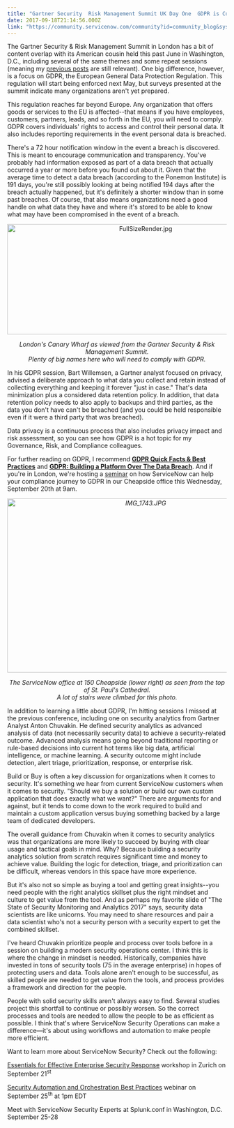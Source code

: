 ```yaml
---
title: "Gartner Security  Risk Management Summit UK Day One  GDPR is Coming"
date: 2017-09-18T21:14:56.000Z
link: "https://community.servicenow.com/community?id=community_blog&sys_id=cafd662ddbd0dbc01dcaf3231f961921"
---
```

<p>The Gartner Security &amp; Risk Management Summit in London has a bit of content overlap with its American cousin held this past June in Washington, D.C., including several of the same themes and some repeat sessions (meaning my <a title="" _jive_internal="true" href="/community?id=community_blog&sys_id=f98d6669dbd0dbc01dcaf3231f9619cd">previous posts</a> are still relevant). One big difference, however, is a focus on GDPR, the European General Data Protection Regulation. This regulation will start being enforced next May, but surveys presented at the summit indicate many organizations aren't yet prepared.</p><p></p><p>This regulation reaches far beyond Europe. Any organization that offers goods or services to the EU is affected--that means if you have employees, customers, partners, leads, and so forth in the EU, you will need to comply. GDPR covers individuals' rights to access and control their personal data. It also includes reporting requirements in the event personal data is breached.</p><p></p><p>There's a 72 hour notification window in the event a breach is discovered. This is meant to encourage communication and transparency. You've probably had information exposed as part of a data breach that actually occurred a year or more before you found out about it. Given that the average time to detect a data breach (according to the Ponemon Institute) is 191 days, you're still possibly looking at being notified 194 days after the breach actually happened, but it's definitely a shorter window than in some past breaches. Of course, that also means organizations need a good handle on what data they have and where it's stored to be able to know what may have been compromised in the event of a breach.</p><p></p><p style="text-align: center;"><img   alt="FullSizeRender.jpg" class="image-1 jive-image" src="2a76adcadb1053043eb27a9e0f961918.iix" style="width: 620px; height: 253px;"/></p><p align="center" style="text-align: center;"><em>London's Canary Wharf as viewed from the Gartner Security &amp; Risk Management Summit. <br/> Plenty of big names here who will need to comply with GDPR.</em></p><p></p><p></p><p>In his GDPR session, Bart Willemsen, a Gartner analyst focused on privacy, advised a deliberate approach to what data you collect and retain instead of collecting everything and keeping it forever "just in case." That's data minimization plus a considered data retention policy. In addition, that data retention policy needs to also apply to backups and third parties, as the data you don't have can't be breached (and you could be held responsible even if it were a third party that was breached).</p><p></p><p>Data privacy is a continuous process that also includes privacy impact and risk assessment, so you can see how GDPR is a hot topic for my Governance, Risk, and Compliance colleagues.</p><p></p><p>For further reading on GDPR, I recommend <strong><a title="ww.linkedin.com/pulse/gdpr-general-data-protection-regulation-quick-facts-best-manoj-patel/" href="https://www.linkedin.com/pulse/gdpr-general-data-protection-regulation-quick-facts-best-manoj-patel/">GDPR Quick Facts &amp; Best Practices</a></strong> and <strong><a title="ervicematters.servicenow.com/2017/04/11/gdpr-building-platform-data-breach/" href="https://servicematters.servicenow.com/2017/04/11/gdpr-building-platform-data-breach/">GDPR: Building a Platform Over The Data Breach</a></strong>. And if you're in London, we're hosting a <a title="fo.servicenow.com/Security-EN" href="http://info.servicenow.com/Security-EN">seminar</a> on how ServiceNow can help your compliance journey to GDPR in our Cheapside office this Wednesday, September 20th at 9am.</p><p></p><p align="center" style="text-align: center;"><em><img   alt="IMG_1743.JPG" class="image-2 jive-image" src="9ad2600adb105f048c8ef4621f961929.iix" style="width: 620px; height: 399px;"/></em></p><p align="center" style="text-align: center;"><em>The ServiceNow office at 150 Cheapside (lower right) as seen from the top of St. Paul's Cathedral. <br/>A lot of stairs were climbed for this photo.</em></p><p></p><p>In addition to learning a little about GDPR, I'm hitting sessions I missed at the previous conference, including one on security analytics from Gartner Analyst Anton Chuvakin. He defined security analytics as advanced analysis of data (not necessarily security data) to achieve a security-related outcome. Advanced analysis means going beyond traditional reporting or rule-based decisions into current hot terms like big data, artificial intelligence, or machine learning. A security outcome might include detection, alert triage, prioritization, response, or enterprise risk.</p><p></p><p>Build or Buy is often a key discussion for organizations when it comes to security. It's something we hear from current ServiceNow customers when it comes to security. "Should we buy a solution or build our own custom application that does exactly what we want?" There are arguments for and against, but it tends to come down to the work required to build and maintain a custom application versus buying something backed by a large team of dedicated developers.</p><p></p><p>The overall guidance from Chuvakin when it comes to security analytics was that organizations are more likely to succeed by buying with clear usage and tactical goals in mind. Why? Because building a security analytics solution from scratch requires significant time and money to achieve value. Building the logic for detection, triage, and prioritization can be difficult, whereas vendors in this space have more experience.</p><p></p><p>But it's also not so simple as buying a tool and getting great insights--you need people with the right analytics skillset plus the right mindset and culture to get value from the tool. And as perhaps my favorite slide of "The State of Security Monitoring and Analytics 2017" says, security data scientists are like unicorns. You may need to share resources and pair a data scientist who's not a security person with a security expert to get the combined skillset.</p><p></p><p>I've heard Chuvakin prioritize people and process over tools before in a session on building a modern security operations center. I think this is where the change in mindset is needed. Historically, companies have invested in tons of security tools (75 in the average enterprise) in hopes of protecting users and data. Tools alone aren't enough to be successful, as skilled people are needed to get value from the tools, and process provides a framework and direction for the people.</p><p></p><p>People with solid security skills aren't always easy to find. Several studies project this shortfall to continue or possibly worsen. So the correct processes and tools are needed to allow the people to be as efficient as possible. I think that's where ServiceNow Security Operations can make a difference—it's about using workflows and automation to make people more efficient.</p><p></p><p>Want to learn more about ServiceNow Security? Check out the following:</p><p><a title="fo.servicenow.com/Security-EN" href="http://info.servicenow.com/Security-EN">Essentials for Effective Enterprise Security Response</a> workshop in Zurich on September 21<sup>st</sup></p><p><a title="ngage.vevent.com/index.jsp?eid=474&seid=16663&code=ServiceNowA" href="https://engage.vevent.com/index.jsp?eid=474&amp;seid=16663&amp;code=ServiceNowA">Security Automation and Orchestration Best Practices</a> webinar on September 25<sup>th</sup> at 1pm EDT</p><p>Meet with ServiceNow Security Experts at Splunk.conf in Washington, D.C. September 25-28</p>